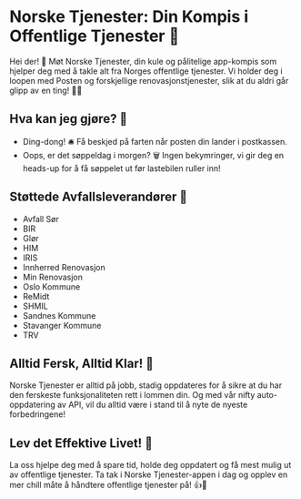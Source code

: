 # Norske Tjenester: Din Kompis i Offentlige Tjenester 🎈

Hei der! 👋 Møt Norske Tjenester, din kule og pålitelige app-kompis som hjelper deg med å takle alt fra Norges offentlige tjenester. Vi holder deg i loopen med Posten og forskjellige renovasjonstjenester, slik at du aldri går glipp av en ting! 📮🚛

## Hva kan jeg gjøre? 🎁

- Ding-dong! 🛎️ Få beskjed på farten når posten din lander i postkassen. 
- Oops, er det søppeldag i morgen? 🗑️ Ingen bekymringer, vi gir deg en heads-up for å få søppelet ut før lastebilen ruller inn!

## Støttede Avfallsleverandører 💪

- Avfall Sør
- BIR
- Glør
- HIM
- IRIS
- Innherred Renovasjon
- Min Renovasjon
- Oslo Kommune
- ReMidt
- SHMIL
- Sandnes Kommune
- Stavanger Kommune
- TRV

## Alltid Fersk, Alltid Klar! 🔄

Norske Tjenester er alltid på jobb, stadig oppdateres for å sikre at du har den ferskeste funksjonaliteten rett i lommen din. Og med vår nifty auto-oppdatering av API, vil du alltid være i stand til å nyte de nyeste forbedringene!

## Lev det Effektive Livet! 🎉

La oss hjelpe deg med å spare tid, holde deg oppdatert og få mest mulig ut av offentlige tjenester. Ta tak i Norske Tjenester-appen i dag og opplev en mer chill måte å håndtere offentlige tjenester på! 👍🎈
